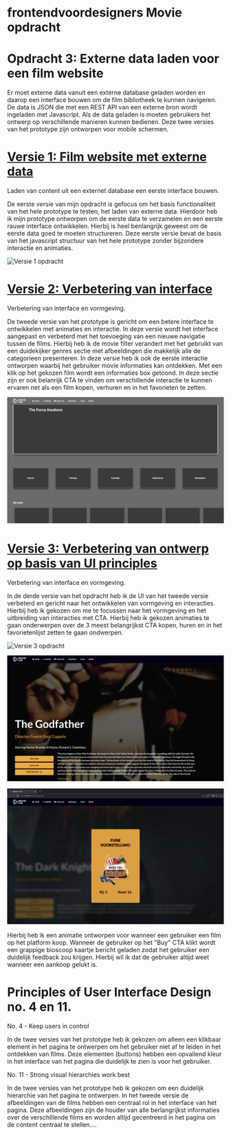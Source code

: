
# frontendvoordesigners Movie opdracht

# Opdracht 3: Externe data laden voor een film website
Er moet externe data vanuit een externe database geladen worden en daarop een interface bouwen om de film bibliotheek te kunnen navigeren. De data is JSON die met een REST API van een externe bron wordt ingeladen met Javascript. Als de data geladen is moeten gebruikers het ontwerp op verschillende manieren kunnen bedienen. Deze twee versies van het prototype zijn ontworpen voor mobile schermen.

# [Versie 1: Film website met externe data](https://jack792.github.io/frontendvoordesigners/FilmOpdracht2020/v1/)
Laden van content uit een externet database een eerste interface bouwen.

De eerste versie van mijn opdracht is gefocus om het basis functionaliteit van het hele prototype te testen, het laden van externe data. Hierdoor heb ik mijn prototype ontworpen om de eerste data te verzamelen en een eerste rauwe interface ontwikkelen. Hierbij is heel benlangrijk geweest om de eerste data goed te moeten structureren. Deze eerste versie bevat de basis van het javascript structuur van het hele prototype zonder bijzondere interactie en animaties.

![Versie 1 opdracht](/images/Versie1.png)

# [Versie 2: Verbetering van interface](https://jack792.github.io/frontendvoordesigners/FilmOpdracht2020/v2/) 
Verbetering van interface en vormgeving.

De tweede versie van het prototype is gericht om een betere interface te ontwikkelen met animaties en interactie. In deze versie wordt het interface aangepast en verbeterd met het toevoeging van een nieuwe navigatie tussen de films. Hierbij heb ik de movie filter verandert met het gebruikt van een duidekijker genres sectie met afbeeldingen die makkelijk alle de categorieen presenteren. In deze versie heb ik ook de eerste interactie ontworpen waarbij het gebruiker movie informaties kan ontdekken. Met een klik op het gekozen film wordt een informaties box getoond. In deze sectie zijn er ook belanrijk CTA te vinden om verschillende interactie te kunnen ervaren net als een film kopen, verhuren en in het favorieten  te zetten.

![Versie 2 opdracht](/images/Versie2.png)

# [Versie 3: Verbetering van ontwerp op basis van UI principles](https://jack792.github.io/frontendvoordesigners/FilmOpdracht2020/v3/) 
Verbetering van interface en vormgeving.

In de derde versie van het opdracht heb ik de UI van het tweede versie verbeterd en gericht naar het ontwikkelen van vormgeving en interacties. Hierbij heb ik gekozen om me te focussen naar het vormgeving en het uitbreiding van interacties met CTA. Hierbij heb ik gekozen animaties te gaan onderwerpen over de 3 meest belangrijkst CTA kopen, huren en in het favorietenlijst zetten te gaan ondwerpen.

![Versie 3 opdracht](/images/Laatsteversie.png)

![Versie 3 opdracht](/images/Infobox.png)

![Versie 3 opdracht](/images/Cinemakaartje.png)

Hierbij heb ik een animatie ontworpen voor wanneer een gebruiker een film op het platform koop. Wanneer de gebruiker op het "Buy" CTA klikt wordt een grappige bioscoop kaartje bericht geladen zodat het gebruiker een duidelijk feedback zou krijgen. Hierbij wil ik dat de gebruiker altijd weet wanneer een aankoop gelukt is.

# Principles of User Interface Design no. 4 en 11.
No. 4 - Keep users in control

In de twee versies van het prototype heb ik gekozen om alleen een klikbaar element in het pagina te ontwerpen om het gebruiker niet af te leiden in het ontdekken van films. Deze elementen (buttons) hebben een opvallend kleur in het interface van het pagina die duidelijk te zien is voor het gebruiker.

No. 11 - Strong visual hierarchies work best

In de twee versies van het prototype heb ik gekozen om een duidelijk hierarchie van het pagina te ontwerpen. In het tweede versie de afbeeldingen van de films hebben een centraal rol in het interface van het pagina.
Deze afbeeldingen zijn de houder van alle berlangrijkst informaties over de verschillende films en worden altijd gecentreerd in het pagina om de content centraal te stellen....



